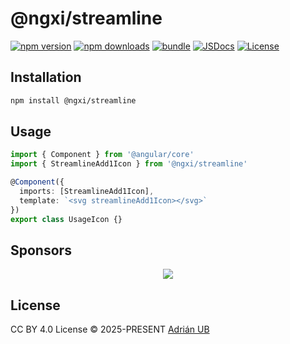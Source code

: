 # @ngxi/streamline

[![npm version][npm-version-src]][npm-version-href]
[![npm downloads][npm-downloads-src]][npm-downloads-href]
[![bundle][bundle-src]][bundle-href]
[![JSDocs][jsdocs-src]][jsdocs-href]
[![License][license-src]][license-href]

## Installation

```sh
npm install @ngxi/streamline
```

## Usage

```ts
import { Component } from '@angular/core'
import { StreamlineAdd1Icon } from '@ngxi/streamline'

@Component({
  imports: [StreamlineAdd1Icon],
  template: `<svg streamlineAdd1Icon></svg>`
})
export class UsageIcon {}
```

## Sponsors

<p align="center">
  <a href="https://cdn.jsdelivr.net/gh/adrian-ub/static/sponsors.svg">
    <img src='https://cdn.jsdelivr.net/gh/adrian-ub/static/sponsors.svg'/>
  </a>
</p>

## License

CC BY 4.0 License © 2025-PRESENT [Adrián UB](https://github.com/adrian-ub)

<!-- Badges -->

[npm-version-src]: https://img.shields.io/npm/v/@ngxi/streamline?style=flat&colorA=080f12&colorB=1fa669
[npm-version-href]: https://npmjs.com/package/@ngxi/streamline
[npm-downloads-src]: https://img.shields.io/npm/dm/@ngxi/streamline?style=flat&colorA=080f12&colorB=1fa669
[npm-downloads-href]: https://npmjs.com/package/@ngxi/streamline
[bundle-src]: https://img.shields.io/bundlephobia/minzip/@ngxi/streamline?style=flat&colorA=080f12&colorB=1fa669&label=minzip
[bundle-href]: https://bundlephobia.com/result?p=@ngxi/streamline
[license-src]: https://img.shields.io/npm/l/@ngxi/streamline?style=flat&colorA=080f12&colorB=1fa669
[license-href]: https://github.com/adrian-ub/ngxi/blob/main/LICENSE
[jsdocs-src]: https://img.shields.io/badge/jsdocs-reference-080f12?style=flat&colorA=080f12&colorB=1fa669
[jsdocs-href]: https://www.jsdocs.io/package/@ngxi/streamline
